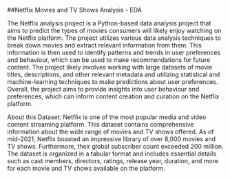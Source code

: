 ##Netflix Movies and TV Shows Analysis - EDA

The Netflix analysis project is a Python-based data analysis project that aims to predict the types of movies consumers will likely enjoy watching on the Netflix platform. The project utilizes various data analysis techniques to break down movies and extract relevant information from them. This information is then used to identify patterns and trends in user preferences and behaviour, which can be used to make recommendations for future content. The project likely involves working with large datasets of movie titles, descriptions, and other relevant metadata and utilizing statistical and machine-learning techniques to make predictions about user preferences. Overall, the project aims to provide insights into user behaviour and preferences, which can inform content creation and curation on the Netflix platform.

About this Dataset: Netflix is one of the most popular media and video content streaming platform. This dataset contains comprehensive information about the wide range of movies and TV shows offered. As of mid-2021, Netflix boasted an impressive library of over 8,000 movies and TV shows. Furthermore, their global subscriber count exceeded 200 million. The dataset is organized in a tabular format and includes essential details such as cast members, directors, ratings, release year, duration, and more for each movie and TV shows available on the platform.
